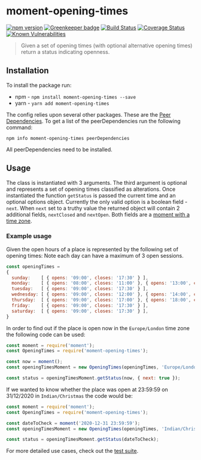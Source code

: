 # moment-opening-times

[![npm version](https://badge.fury.io/js/moment-opening-times.svg)](https://badge.fury.io/js/moment-opening_times)
[![Greenkeeper badge](https://badges.greenkeeper.io/nhsuk/moment-opening-times.svg)](https://greenkeeper.io/)
[![Build Status](https://travis-ci.org/nhsuk/moment-opening-times.svg?branch=master)](https://travis-ci.org/nhsuk/moment-opening-times)
[![Coverage Status](https://coveralls.io/repos/github/nhsuk/moment-opening-times/badge.svg?branch=master)](https://coveralls.io/github/nhsuk/moment-opening-times?branch=master)
[![Known Vulnerabilities](https://snyk.io/test/github/nhsuk/moment-opening-times/badge.svg)](https://snyk.io/test/github/nhsuk/moment-opening-times)

> Given a set of opening times (with optional alternative opening times) return a status indicating openness.

## Installation

To install the package run:

* npm - `npm install moment-opening-times --save`
* yarn - `yarn add moment-opening-times`

The config relies upon several other packages. These are the
[Peer Dependencies](https://nodejs.org/en/blog/npm/peer-dependencies/).
To get a list of the peerDependencies run the following command:

```
npm info moment-opening-times peerDependencies
```

All peerDependencies need to be installed.

## Usage

The class is instantiated with 3 arguments. The third argument is optional and
represents a set of opening times classified as alterations. Once instantiated
the function `getStatus` is passed the current time and an optional options object.
Currently the only valid option is a boolean field - `next`. When
`next` set to a truthy value the returned object will contain 2 additional
fields, `nextClosed` and `nextOpen`. Both fields are a
[moment with a time zone](https://momentjs.com/timezone/docs/#/using-timezones/parsing-in-zone/).

### Example usage

Given the open hours of a place is represented by the following set of opening times:
Note each day can have a maximum of 3 open sessions.
```js
const openingTimes =
{
  sunday:    [ { opens: '09:00', closes: '17:30' } ],
  monday:    [ { opens: '08:00', closes: '11:00' }, { opens: '13:00', closes: '15:00' }, { opens: '17:00', closes: '19:00' } ],
  tuesday:   [ { opens: '09:00', closes: '17:30' } ],
  wednesday: [ { opens: '09:00', closes: '12:00' }, { opens: '14:00', closes: '18:00' } ],
  thursday:  [ { opens: '09:00', closes: '17:00' }, { opens: '18:00', closes: '21:00' } ],
  friday:    [ { opens: '09:00', closes: '17:30' } ],
  saturday:  [ { opens: '09:00', closes: '17:30' } ],
}
```

In order to find out if the place is open now in the `Europe/London` time zone
the following code can be used:
```js
const moment = require('moment');
const OpeningTimes = require('moment-opening-times');

const now = moment();
const openingTimesMoment = new OpeningTimes(openingTimes, 'Europe/London');

const status = openingTimesMoment.getStatus(now, { next: true });
```

If we wanted to know whether the place was open at 23:59:59 on 31/12/2020 in
`Indian/Christmas` the code would be:
```js
const moment = require('moment');
const OpeningTimes = require('moment-opening-times');

const dateToCheck = moment('2020-12-31 23:59:59');
const openingTimesMoment = new OpeningTimes(openingTimes, 'Indian/Christmas');

const status = openingTimesMoment.getStatus(dateToCheck);
```

For more detailed use cases, check out the [test suite](test/).
